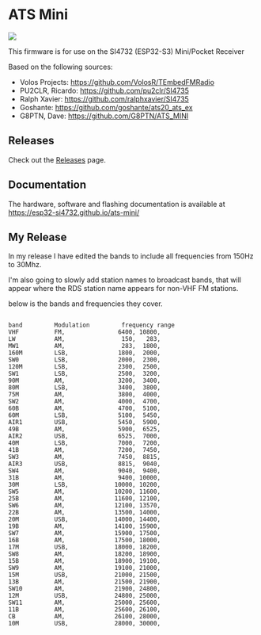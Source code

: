 # ATS Mini

![](docs/source/_static/esp32-si4732-ui-theme.jpg)

This firmware is for use on the SI4732 (ESP32-S3) Mini/Pocket Receiver

Based on the following sources:

* Volos Projects:    https://github.com/VolosR/TEmbedFMRadio
* PU2CLR, Ricardo:   https://github.com/pu2clr/SI4735
* Ralph Xavier:      https://github.com/ralphxavier/SI4735
* Goshante:          https://github.com/goshante/ats20_ats_ex
* G8PTN, Dave:       https://github.com/G8PTN/ATS_MINI

## Releases

Check out the [Releases](https://github.com/esp32-si4732/ats-mini/releases) page.

## Documentation

The hardware, software and flashing documentation is available at <https://esp32-si4732.github.io/ats-mini/>

## My Release

In my release I have edited the bands to include all frequencies from 150Hz to 30Mhz.

I'm also going to slowly add station names to broadcast bands, that will appear where the RDS station name appears for non-VHF FM stations. 

below is the bands and frequencies they cover.

<code>
band         Modulation         frequency range
VHF          FM,               6400, 10800,
LW           AM,                150,   283,
MW1          AM,                283,  1800,
160M         LSB,              1800,  2000,
SW0          LSB,              2000,  2300,
120M         LSB,              2300,  2500,
SW1          LSB,              2500,  3200,
90M          AM,               3200,  3400,
80M          LSB,              3400,  3800,
75M          AM,               3800,  4000,
SW2          AM,               4000,  4700,
60B          AM,               4700,  5100,
60M          LSB,              5100,  5450,
AIR1         USB,              5450,  5900,
49B          AM,               5900,  6525,
AIR2         USB,              6525,  7000,
40M          LSB,              7000,  7200,
41B          AM,               7200,  7450,
SW3          AM,               7450,  8815,
AIR3         USB,              8815,  9040,
SW4          AM,               9040,  9400,
31B          AM,               9400, 10000,
30M          LSB,             10000, 10200,
SW5          AM,              10200, 11600,
25B          AM,              11600, 12100,
SW6          AM,              12100, 13570,
22B          AM,              13500, 14000,
20M          USB,             14000, 14400,
19B          AM,              14100, 15900,
SW7          AM,              15900, 17500,
16B          AM,              17500, 18000,
17M          USB,             18000, 18200,
SW8          AM,              18200, 18900,
15B          AM,              18900, 19100,
SW9          AM,              19100, 21000,
15M          USB,             21000, 21500,
13B          AM,              21500, 21900,
SW10         AM,              21900, 24800,
12M          USB,             24800, 25000,
SW11         AM,              25000, 25600,
11B          AM,              25600, 26100,
CB           AM,              26100, 28000,
10M          USB,             28000, 30000,
</code>
